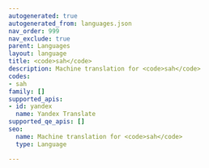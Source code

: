 ```yaml
---
autogenerated: true
autogenerated_from: languages.json
nav_order: 999
nav_exclude: true
parent: Languages
layout: language
title: <code>sah</code>
description: Machine translation for <code>sah</code>
codes:
- sah
family: []
supported_apis:
- id: yandex
  name: Yandex Translate
supported_qe_apis: []
seo:
  name: Machine translation for <code>sah</code>
  type: Language

---
```


